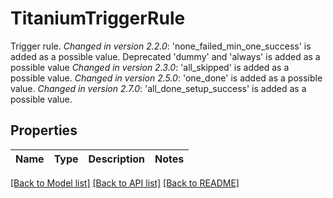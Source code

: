 # TitaniumTriggerRule

Trigger rule.  *Changed in version 2.2.0*&#58; 'none_failed_min_one_success' is added as a possible value. Deprecated 'dummy' and 'always' is added as a possible value  *Changed in version 2.3.0*&#58; 'all_skipped' is added as a possible value.  *Changed in version 2.5.0*&#58; 'one_done' is added as a possible value.  *Changed in version 2.7.0*&#58; 'all_done_setup_success' is added as a possible value. 

## Properties

Name | Type | Description | Notes
------------ | ------------- | ------------- | -------------

[[Back to Model list]](../README.md#documentation-for-models) [[Back to API list]](../README.md#documentation-for-api-endpoints) [[Back to README]](../README.md)


